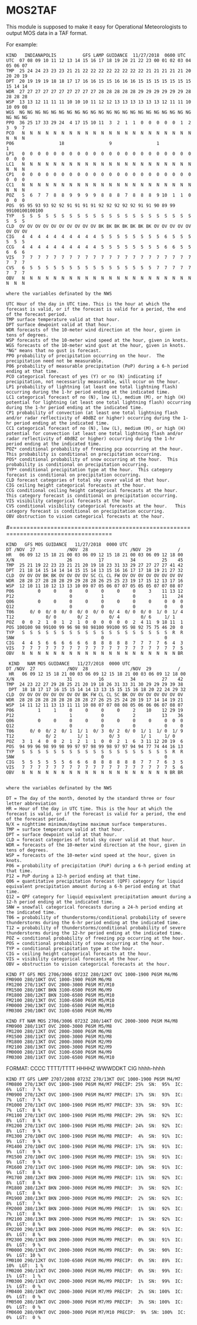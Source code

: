 # MOS2TAF

This module is supposed to make it easy for Operational Meteorologists to output MOS data in a TAF format. 

For example: 


 	KIND   INDIANAPOLIS          GFS LAMP GUIDANCE  11/27/2018  0600 UTC            
	UTC  07 08 09 10 11 12 13 14 15 16 17 18 19 20 21 22 23 00 01 02 03 04 05 06 07
	TMP  25 24 24 23 23 23 21 21 22 22 22 22 22 22 22 22 21 21 21 21 21 20 20 20 19 
 	DPT  20 19 19 19 18 18 17 17 16 16 15 15 16 16 16 15 15 15 15 15 15 15 15 14 14 
 	WDR  27 27 27 27 27 27 27 27 27 27 28 28 28 28 28 29 29 29 29 29 29 28 28 28 28 
 	WSP  13 13 12 11 11 11 10 10 10 11 12 12 13 13 13 13 13 13 12 11 11 10 10 09 08 
 	WGS  NG NG NG NG NG NG NG NG NG NG NG NG NG NG NG NG NG NG NG NG NG NG NG NG NG 
 	PPO  36 25 17 33 29 24  4 17 15 10 11  3  2  1  1  0  0  0  0  0  1  2  3  9  7 
 	PCO   N  N  N  N  N  N  N  N  N  N  N  N  N  N  N  N  N  N  N  N  N  N  N  N  N 
 	P06                 18                 9                 1                 1    
 	LP1   0  0  0  0  0  0  0  0  0  0  0  0  0  0  0  0  0  0  0  0  0  0  0  0  0 
 	LC1   N  N  N  N  N  N  N  N  N  N  N  N  N  N  N  N  N  N  N  N  N  N  N  N  N 
 	CP1   0  0  0  0  0  0  0  0  0  0  0  0  0  0  0  0  0  0  0  0  0  0  0  0  0 
 	CC1   N  N  N  N  N  N  N  N  N  N  N  N  N  N  N  N  N  N  N  N  N  N  N  N  N 
 	POZ   5  6  7  7  8  8  9  9  9  9  8  8  8  7  8  8  8  9 10  1  1  0  0  0  0 
 	POS  95 95 93 93 92 92 91 91 91 91 92 92 92 92 92 91 91 90 89 99 99100100100100 
 	TYP   S  S  S  S  S  S  S  S  S  S  S  S  S  S  S  S  S  S  S  S  S  S  S  S  S 
 	CLD  OV OV OV OV OV OV OV OV OV OV BK BK BK BK BK BK BK OV OV OV OV OV OV OV OV 
 	CIG   4  4  4  4  4  4  4  4  4  4  5  5  5  5  5  5  5  5  6  5  5  5  5  5  5 
 	CCG   4  4  4  4  4  4  4  4  4  4  5  5  5  5  5  5  5  5  6  6  5  5  6  6  6 
 	VIS   7  7  7  7  7  7  7  7  7  7  7  7  7  7  7  7  7  7  7  7  7  7  7  7  7 
 	CVS   6  5  5  5  5  5  5  5  5  5  5  5  5  5  5  5  5  7  7  7  7  7  7  7  7 
 	OBV   N  N  N  N  N  N  N  N  N  N  N  N  N  N  N  N  N  N  N  N  N  N  N  N  N 
	
	where the variables definated by the NWS 
	
	UTC Hour of the day in UTC time. This is the hour at which the forecast is valid, or if the forecast is valid for a period, the end of the forecast period.
	TMP surface temperature valid at that hour.
	DPT surface dewpoint valid at that hour.
	WDR forecasts of the 10-meter wind direction at the hour, given in tens of degrees.
	WSP forecasts of the 10-meter wind speed at the hour, given in knots.
	WGS forecasts of the 10-meter wind gust at the hour, given in knots.  "NG" means that no gust is forecast.
	PPO probability of precipitation occurring on the hour.  The precipitation need not be measurable.
	P06 probability of measurable precipitation (PoP) during a 6-h period ending at that time.
	PCO categorical forecast of yes (Y) or no (N) indicating if precipitation, not necessarily measurable, will occur on the hour.
	LP1 probability of lightning (at least one total lightning flash) occurring during the 1-hr period ending at the indicated time.
	LC1 categorical forecast of no (N), low (L), medium (M), or high (H) potential for lightning (at least one total lightning flash) occurring during the 1-hr period ending at the indicated time.
	CP1 probability of convection (at least one total lightning flash and/or radar reflectivity of 40dBZ or higher) occurring during the 1-hr period ending at the indicated time.
	CC1 categorical forecast of no (N), low (L), medium (M), or high (H) potential for convection (at least one total lightning flash and/or radar reflectivity of 40dBZ or higher) occurring during the 1-hr period ending at the indicated time.
	POZ* conditional probability of freezing pcp occurring at the hour.  This probability is conditional on precipitation occurring.
	POS* conditional probability of snow occurring at the hour.  This probability is conditional on precipitation occurring.
	TYP* conditional precipitation type at the hour.  This category forecast is conditional on precipitation occurring.
	CLD forecast categories of total sky cover valid at that hour.
	CIG ceiling height categorical forecasts at the hour.
	CCG conditional ceiling height categorical forecasts at the hour.   This category forecast is conditional on precipitation occurring.
	VIS visibility categorical forecasts at the hour.
	CVS conditional visibility categorical forecasts at the hour.   This category forecast is conditional on precipitation occurring.
	OBV obstruction to vision categorical forecasts at the hour.
#====================================================================================

 	KIND   GFS MOS GUIDANCE   11/27/2018  0000 UTC                      
 	DT /NOV  27            /NOV  28                /NOV  29          /  
 	HR   06 09 12 15 18 21 00 03 06 09 12 15 18 21 00 03 06 09 12 18 00 
 	X/N                    26          17          34          25    45 
 	TMP  25 21 19 22 23 23 21 21 20 19 18 23 31 33 29 27 27 27 27 41 42 
 	DPT  21 18 14 15 14 14 14 15 15 14 13 15 16 16 17 17 18 19 21 27 32 
 	CLD  OV OV OV BK BK OV OV OV OV SC CL CL FW OV OV OV OV OV OV OV OV 
 	WDR  28 28 27 28 28 28 29 29 28 28 26 25 25 23 19 17 15 12 13 17 16 
 	WSP  12 10 11 10 12 13 13 10 09 07 05 06 07 07 05 05 05 07 07 08 07 
 	P06         0     0     0     0     0     0     0     3    11 13 12 
 	P12                     0           1           0          11    24 
 	Q06         0     0     0     0     0     0     0     0     0  0  0 
 	Q12                     0           0           0           0     0 
 	T06      0/ 0  0/ 0  0/ 0  0/ 0  0/ 0  0/ 4  0/ 0  0/ 0  1/ 0  1/ 4 
 	T12            0/ 0        0/ 2        0/ 4        0/ 6     1/ 1    
 	POZ   0  0  2  1  0  1  2  1  0  0  0  0  0  0  2  4 11  9 18 11  1 
 	POS 100100 98 99100 99 96 98 98 98100 99100 95 98 92 75 75 46 20  0 
 	TYP   S  S  S  S  S  S  S  S  S  S  S  S  S  S  S  S  S  S  S  R  R 
 	SNW                                 0                       0       
 	CIG   4  4  5  6  6  6  6  6  6  8  8  8  8  8  7  7  7  7  6  4  3 
 	VIS   7  7  7  7  7  7  7  7  7  7  7  7  7  7  7  7  7  7  7  7  5 
 	OBV   N  N  N  N  N  N  N  N  N  N  N  N  N  N  N  N  N  N  N  N BR 		
	
	 KIND   NAM MOS GUIDANCE   11/27/2018  0000 UTC                      
 	DT /NOV  27            /NOV  28                /NOV  29          /  
	 HR   06 09 12 15 18 21 00 03 06 09 12 15 18 21 00 03 06 09 12 18 00 
 	X/N                    31          16          34          27    42 
 	TMP  24 23 22 27 29 28 25 21 20 19 18 26 31 33 31 30 29 29 29 39 38 
	 DPT  18 18 17 17 16 15 15 14 14 13 13 15 15 15 16 18 20 22 24 29 32 
 	CLD  OV OV OV OV OV OV OV OV BK FW CL CL SC BK OV OV OV OV OV OV OV 
 	WDR  28 28 28 28 28 28 28 28 28 27 26 25 25 24 20 19 17 14 14 19 21 
 	WSP  14 11 12 11 13 13 11 11 10 08 07 07 08 08 05 06 06 06 07 08 07 
 	P06         1     1     0     0     0     0     2    10    12 29 19 
 	P12                     1           0           2          13    36 
 	Q06         0     0     0     0     0     0     0     0     0  0  0 
 	Q12                     0           0           0           0     0 
 	T06      0/ 0  0/ 2  0/ 1  1/ 1  0/ 3  0/ 2  0/ 0  1/ 1  1/ 0  1/ 9 
 	T12            0/ 2        1/ 1        0/ 3        1/ 1     1/ 0    
 	POZ   3  1  4  0  0  2  1  2  1  1  0  0  2  1  6  3 11 12 20 19  6 
 	POS  94 99 96 98 99 98 99 97 97 98 99 98 97 97 94 94 77 74 44 16 13 
 	TYP   S  S  S  S  S  S  S  S  S  S  S  S  S  S  S  S  S  S  S  R  R 
 	SNW                                 0                       0       
 	CIG   5  5  5  5  5  5  6  6  6  8  8  8  8  8  8  7  7  7  6  3  5 
 	VIS   7  7  7  7  7  7  7  7  7  7  7  7  7  7  7  7  7  7  7  5  6 
 	OBV   N  N  N  N  N  N  N  N  N  N  N  N  N  N  N  N  N  N  N BR BR 
			
			
	where the variables definated by the NWS 
			
	DT = The day of the month, denoted by the standard three or four letter abbreviation 
	HR = Hour of the day in UTC time. This is the hour at which the forecast is valid, or if the forecast is valid for a period, the end of the forecast period. 
	N/X = nighttime minimum/daytime maximum surface temperatures. 
	TMP = surface temperature valid at that hour. 
	DPT = surface dewpoint valid at that hour. 
	CLD = forecast categories of total sky cover valid at that hour. 
	WDR = forecasts of the 10-meter wind direction at the hour, given in tens of degrees. 
	WSP = forecasts of the 10-meter wind speed at the hour, given in knots. 
	P06 = probability of precipitation (PoP) during a 6-h period ending at that time. 
	P12 = PoP during a 12-h period ending at that time. 
	Q06 = quantitative precipitation forecast (QPF) category for liquid equivalent precipitation amount during a 6-h period ending at that time. 
	Q12 = QPF category for liquid equivalent precipitation amount during a 12-h period ending at the indicated time. 
	SNW = snowfall categorical forecasts during a 24-h period ending at the indicated time. 
	T06 = probability of thunderstorms/conditional probability of severe thunderstorms during the 6-hr period ending at the indicated time. 
	T12 = probability of thunderstorms/conditional probability of severe thunderstorms during the 12-hr period ending at the indicated time. 
	POZ = conditional probability of freezing pcp occurring at the hour. 
	POS = conditional probability of snow occurring at the hour. 
	TYP = conditional precipitation type at the hour. 
	CIG = ceiling height categorical forecasts at the hour. 
	VIS = visibility categorical forecasts at the hour. 
	OBV = obstruction to vision categorical forecasts at the hour. 
						
	KIND FT GFS MOS 2706/3006 0723Z 280/12KT OVC 1000-1900 P6SM M4/M6
	FM0900 280/10KT OVC 1000-1900 P6SM M6/M8
	FM1200 270/11KT OVC 2000-3000 P6SM M7/M10
	FM1500 280/10KT BKN 3100-6500 P6SM M6/M9
	FM1800 280/12KT BKN 3100-6500 P6SM M5/M10
	FM2100 280/13KT OVC 3100-6500 P6SM M5/M10
	FM0000 290/13KT OVC 3100-6500 P6SM M6/M10
	FM0300 290/10KT OVC 3100-6500 P6SM M6/M9
	
	KIND FT NAM MOS 2706/3006 0723Z 280/14KT OVC 2000-3000 P6SM M4/M8
	FM0900 280/11KT OVC 2000-3000 P6SM M5/M8
	FM1200 280/12KT OVC 2000-3000 P6SM M6/M8
	FM1500 280/11KT OVC 2000-3000 P6SM M3/M8
	FM1800 280/13KT OVC 2000-3000 P6SM M2/M9	
	FM2100 280/13KT OVC 2000-3000 P6SM M2/M9
	FM0000 280/11KT OVC 3100-6500 P6SM M4/M9
	FM0300 280/11KT OVC 3100-6500 P6SM M6/M10


FORMAT: CCCC TTTT/TTTT HHHHZ WWWDDKT CIG hhhh-hhhh

	KIND FT GFS LAMP 2707/2808 0723Z 270/13KT OVC 1000-1900 P6SM M4/M7
	FM0800 270/13KT OVC 1000-1900 P6SM M4/M7 PRECIP: 25%  SN:  95%  IC:   6%  LGT:  7 %
	FM0900 270/12KT OVC 1000-1900 P6SM M4/M7 PRECIP: 17%  SN:  93%  IC:   7%  LGT:  7 %
	FM1000 270/11KT OVC 1000-1900 P6SM M5/M7 PRECIP: 33%  SN:  93%  IC:   7%  LGT:  8 %
	FM1100 270/11KT OVC 1000-1900 P6SM M5/M8 PRECIP: 29%  SN:  92%  IC:   8%  LGT:  8 %
	FM1200 270/11KT OVC 1000-1900 P6SM M5/M8 PRECIP: 24%  SN:  92%  IC:   8%  LGT:  9 %
	FM1300 270/10KT OVC 1000-1900 P6SM M6/M8 PRECIP:  4%  SN:  91%  IC:   9%  LGT:  9 %
	FM1400 270/10KT OVC 1000-1900 P6SM M6/M8 PRECIP: 17%  SN:  91%  IC:   9%  LGT:  9 %
	FM1500 270/10KT OVC 1000-1900 P6SM M6/M9 PRECIP: 15%  SN:  91%  IC:   9%  LGT:  9 %
	FM1600 270/11KT OVC 1000-1900 P6SM M6/M9 PRECIP: 10%  SN:  91%  IC:   9%  LGT:  8 %
	FM1700 280/12KT BKN 2000-3000 P6SM M6/M9 PRECIP: 11%  SN:  92%  IC:   8%  LGT:  8 %
	FM1800 280/12KT BKN 2000-3000 P6SM M6/M9 PRECIP:  3%  SN:  92%  IC:   8%  LGT:  8 %
	FM1900 280/13KT BKN 2000-3000 P6SM M6/M9 PRECIP:  2%  SN:  92%  IC:   8%  LGT:  7 %
	FM2000 280/13KT BKN 2000-3000 P6SM M6/M9 PRECIP:  1%  SN:  92%  IC:   7%  LGT:  8 %
	FM2100 280/13KT BKN 2000-3000 P6SM M6/M9 PRECIP:  1%  SN:  92%  IC:   8%  LGT:  8 %
	FM2200 290/13KT BKN 2000-3000 P6SM M6/M9 PRECIP:  0%  SN:  91%  IC:   8%  LGT:  8 %
	FM2300 290/13KT BKN 2000-3000 P6SM M6/M9 PRECIP:  0%  SN:  91%  IC:   8%  LGT:  9 %
	FM0000 290/13KT OVC 2000-3000 P6SM M6/M9 PRECIP:  0%  SN:  90%  IC:   9%  LGT: 10 %
	FM0100 290/12KT OVC 3100-6500 P6SM M6/M9 PRECIP:  0%  SN:  89%  IC:  10%  LGT:  1 %
	FM0200 290/11KT OVC 2000-3000 P6SM M6/M9 PRECIP:  0%  SN:  99%  IC:   1%  LGT:  1 %
	FM0300 290/11KT OVC 2000-3000 P6SM M6/M9 PRECIP:  1%  SN:  99%  IC:   1%  LGT:  0 %
	FM0400 280/10KT OVC 2000-3000 P6SM M7/M9 PRECIP:  2%  SN: 100%  IC:   0%  LGT:  0 %
	FM0500 280/10KT OVC 2000-3000 P6SM M7/M9 PRECIP:  3%  SN: 100%  IC:   0%  LGT:  0 %
	FM0600 280/09KT OVC 2000-3000 P6SM M7/M10 PRECIP:  9%  SN: 100%  IC:   0%  LGT:  0 %
